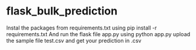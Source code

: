 # flask_bulk_prediction

Instal the packages from requirements.txt using pip install -r requirements.txt
And run the flask file app.py using python app.py
upload the sample file  test.csv and get your prediction in .csv
